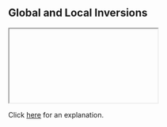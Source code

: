 ##  Global and Local Inversions 

<iframe></iframe>

Click [here](Explanation.md) for an explanation.

